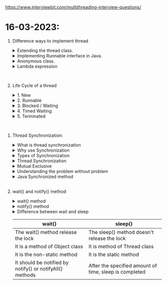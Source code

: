 https://www.interviewbit.com/multithreading-interview-questions/

# 16-03-2023:
1. Difference ways to implement thread

    <details>
    <summary>Extending the thread class.</summary>

    ```java
    class MultithreadingDemo extends Thread {
        public void run() {
            // Do something here
            System.out.println("My thread is in running state.");
        }

        public static void main(String args[]) {
            MultithreadingDemo myThread = new MultithreadingDemo();

            myThread.start();
        }
    }
    ```
    </details>


    <details>
    <summary>Implementing Runnable interface in Java.</summary>

    ```java
    class MultithreadingDemo implements Runnable {
        public void run() {
            // Do something here
            System.out.println("My thread is in running state.");
        }

        public static void main(String args[]) {
            Thread myThread = new Thread(new MultithreadingDemo());

            myThread.start();
        }
    }
    ```
    </details>


    <details>
    <summary>Anonymous class.</summary>

    ```java
    class MultithreadingDemo {
        public static void main(String args[]){
            Thread myThread = new Thread(new Runnable() {
                @Override
                public void run() {
                    // Do something here
                    System.out.println("My thread is in running state.");
                }            
            });

            myThread.start();
        }
    }
    ```
    </details>


    <details>
    <summary>Lambda expression</summary>

    ```java
    class MultithreadingDemo {
        public static void main(String args[]){
            Runnable runnable = () -> {
                // Do something here
                System.out.println("My thread is in running state.");
            };

            Thread myThread = new Thread(runnable);
            myThread.start();
        }
    }
    ```
    </details>
<br>

2. Life Cycle of a thread
    <details>
    <summary>1. New</summary>

    - When a new thread is created, has not yet started
    ```java
    Thread myThread = new Thread(); // the thread is now in the New state
    ``` 
    </details>


    <details>
    <summary>2. Runnable</summary>

    - When a thread is executing or ready to execute
    ```java
        Thread myThread = new Thread();
        myThread.start(); // the thread is now in the Runnable state
    ```
    </details>


    <details>
    <summary>3. Blocked / Waiting</summary>

    - Blocked: When a thread is waiting to acquire a monitor lock to enter or re-enter a synchronized

    ```java
    public class TestSynchronization {
        public static void main(String[] args) {
            Count c = new Count();
            
            // Both thread access to a resource in an object
            Thread thread0 = new Thread() { // New state
                @Override
                public void run() {
                    c.countToFive();
                }
            };
            
            Thread thread1 = new Thread() { // New state
                @Override
                public void run() {
                    c.countToFive();
                }
            };

            c.setThread(thread0, thread1);
            System.out.println();

            thread0.start(); // Runnable state
            thread1.start(); // Blocked state (blocked by thread0)
        }
    }

    class Count {
        Thread[] _thread;
        public void setThread(Thread... _thread) {
            this._thread = _thread;
        }
        public synchronized void countToFive() {
            for(int i = 0; i < 5; i++) {
                for(Thread thread : _thread) {
                    System.out.println(thread.getName() + " " + thread.getState());
                }
                try {
                    Thread.sleep(1000);
                } catch (InterruptedException e) {
                    // TODO Auto-generated catch block
                    e.printStackTrace();
                }
            }
            System.out.println();
        }
    }
    ```

    - Waiting: When a thread is waiting for some thread to perform a particular action without any time limit
    ```java
    public class ThreadState {
        public static void main(String[] args) throws InterruptedException {
            Thread thread1 = new Thread() {
                @Override
                public synchronized void run() {
                    try {
                        wait(); // Thread now is Waiting state
                    } catch (InterruptedException e) {
                        // TODO Auto-generated catch block
                        e.printStackTrace();
                    }
                }
            };
            thread1. start();
            System.out.println(thread1.getState());
        }
    }
    ```

    </details>

    <details>
    <summary>4. Timed Waiting</summary>

    - When a thread is waiting for some thread to perform a specific action for a specified period
    ```java
    public class TestSynchronization {
        public static void main(String[] args) throws InterruptedException {
            Thread t = new Thread(new Runnable() {
                @Override
                public void run() {
                    try {
                        Thread.sleep(100);
                    } catch (InterruptedException e) {
                        e.printStackTrace();
                    }
                }
            });
            t.start();
            Thread.sleep(10);
            System.out.println(t.getState()); // Timed Waiting state
        }
    }
    ```

    </details>

    <details>
    <summary>5. Terminated</summary>

    - When a thread has completed its execution
    ```java
    Thread t = new Thread();
    t.start();
    t.join();
    System.out.println(t.getState()); // Terminated state
    ```
    </details>
<br>

1. Thread Synchronization:
    <details>
    <summary>What is thread synchronization</summary>

    - Synchronization in Java is the capability to control the access of multiple threads to any shared resources

    - A piece of logic marked with synchronized becomes a synchronized block, allowing one thread to execute at any given time
    </details>

    <details>
    <summary>Why use Synchronization</summary>

    - The synchronization is mainly used to avoid the <a href="https://www.baeldung.com/cs/race-conditions" target="_top">Race condition</a>
    </details>

    <details>
    <summary>Types of Synchronization</summary>

    - There are two types of synchronization
        1. Process Synchronization
        2. Thread Synchronization
    </details>

    <details>
    <summary>Thread Synchronization</summary>

    - There are two types of thread synchronization mutual exclusive and inter-thread communication

        3. Mutual Exclusive:
            1. Synchronized method
            2. Synchronized block
            3. Static synchronization
        4. Cooperation (Inter-thread communication in Java)
    </details>

    <details>
    <summary>Mutual Exclusive</summary>

    - Mutual Exclusive helps keep threads from interfering with one another while sharing data. 

    - It can be achieved by using the following there ways:
        5. By Using Synchronized Method
        6. By Using Synchronized Block
        7. By Using Static Synchronization
    </details>

    <details>
    <summary>Understanding the problem without problem</summary>

    - In this example, there is no synchronization, so the output is inconsistent

    ```java
    class Table {
        void printTable(int n) { // method is not synchronized
            for (int i = 1; i <= 5; i++) {
                System.out.println(n * i);
                try {
                    Thread.sleep(400);
                } catch (Exception e) {
                    System.out.println(e);
                }
            }
        }
    }

    class MyThread1 extends Thread {
        Table t;

        MyThread1(Table t) {
            this.t = t;
        }

        public void run() {
            t.printTable(5);
        }
    }

    class MyThread2 extends Thread {
        Table t;

        MyThread2(Table t) {
            this.t = t;
        }

        public void run() {
            t.printTable(100);
        }
    }

    public class TestSynchronization {
        public static void main(String args[]) {
            Table obj = new Table();// only one object
            
            // a resource is accessed by two threads
            MyThread1 t1 = new MyThread1(obj);
            MyThread2 t2 = new MyThread2(obj);
            t1.start();
            t2.start();
        }
    }
    ```
    </details>

    <details>
    <summary>Java Synchronized method</summary>

    - If you declare any method as synchronized, it is known as a synchronized method.
    - The synchronized method is used to lock an object for any shared resource.

    ```java
    class Table {
        synchronized void printTable(int n) { // method is synchronized
            for (int i = 1; i <= 5; i++) {
                System.out.println(n * i);
                try {
                    Thread.sleep(400);
                } catch (Exception e) {
                    System.out.println(e);
                }
            }
        }
    }

    class MyThread1 extends Thread {
        Table t;

        MyThread1(Table t) {
            this.t = t;
        }

        public void run() {
            t.printTable(5);
        }
    }

    class MyThread2 extends Thread {
        Table t;

        MyThread2(Table t) {
            this.t = t;
        }

        public void run() {
            t.printTable(100);
        }
    }

    public class TestSynchronization {
        public static void main(String args[]) {
            Table obj = new Table();// only one object
            
            // two threads access to a resource
            MyThread1 t1 = new MyThread1(obj);
            MyThread2 t2 = new MyThread2(obj);
            t1.start();
            t2.start();
        }
    }
    ```
    </details>
    <br>

2. wait() and notify() method
    <details>
    <summary>wait() method</summary>

    - The wait() method causes the current thread to release the lock and wait until either another thread invokes the notify() method or the notifyAll() method for this object, or a specified amount of time has elapsed

    - The current thread must own this object's monitor, so it must be called from the synchronized method only otherwise it will throw an exception
    
    - Waits until the object is notified
    ```java
    public final void wait() throws java.lang.InterruptedException
    ```

    - Waits for the specified amount of time.
    ```java
    public final native void wait(long arg0) throws java.lang.InterruptedException
    ```
    </details>

    <details>
    <summary>notify() method</summary>
    
    - The notify() method wakes up a single thread that is waiting on this object's monitor. If any threads are waiting on this object, one of them is chosen to be awakened.

    - Syntax:
    ```java
    public final void notify()
    ```
    </details>

    <details>
    <summary>Difference between wait and sleep</summary>
    </details>

    | wait() | sleep() |
    | --- | --- |
    The wait() method release the lock | The sleep() method doesn't release the lock
    It is a method of Object class | It is method of Thread class
    It is the non-static method | It is the static method
    It should be notified by notify() or notifyAll() methods | After the specified amount of time, sleep is completed